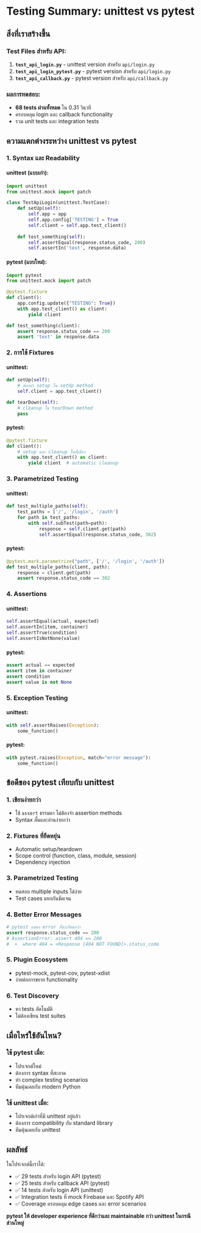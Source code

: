 # Testing Summary: unittest vs pytest

## สิ่งที่เราสร้างขึ้น

### Test Files สำหรับ API:
1. **`test_api_login.py`** - unittest version สำหรับ `api/login.py`
2. **`test_api_login_pytest.py`** - pytest version สำหรับ `api/login.py`  
3. **`test_api_callback.py`** - pytest version สำหรับ `api/callback.py`

### ผลการทดสอบ:
- **68 tests ผ่านทั้งหมด** ใน 0.31 วินาที
- ครอบคลุม login และ callback functionality
- รวม unit tests และ integration tests

## ความแตกต่างระหว่าง unittest vs pytest

### 1. **Syntax และ Readability**

#### unittest (แบบเก่า):
```python
import unittest
from unittest.mock import patch

class TestApiLogin(unittest.TestCase):
    def setUp(self):
        self.app = app
        self.app.config['TESTING'] = True
        self.client = self.app.test_client()
    
    def test_something(self):
        self.assertEqual(response.status_code, 200)
        self.assertIn('text', response.data)
```

#### pytest (แบบใหม่):
```python
import pytest
from unittest.mock import patch

@pytest.fixture
def client():
    app.config.update({"TESTING": True})
    with app.test_client() as client:
        yield client

def test_something(client):
    assert response.status_code == 200
    assert 'text' in response.data
```

### 2. **การใช้ Fixtures**

#### unittest:
```python
def setUp(self):
    # ต้องทำ setup ใน setUp method
    self.client = app.test_client()

def tearDown(self):
    # cleanup ใน tearDown method
    pass
```

#### pytest:
```python
@pytest.fixture
def client():
    # setup และ cleanup ในที่เดียว
    with app.test_client() as client:
        yield client  # automatic cleanup
```

### 3. **Parametrized Testing**

#### unittest:
```python
def test_multiple_paths(self):
    test_paths = ['/', '/login', '/auth']
    for path in test_paths:
        with self.subTest(path=path):
            response = self.client.get(path)
            self.assertEqual(response.status_code, 302)
```

#### pytest:
```python
@pytest.mark.parametrize("path", ['/', '/login', '/auth'])
def test_multiple_paths(client, path):
    response = client.get(path)
    assert response.status_code == 302
```

### 4. **Assertions**

#### unittest:
```python
self.assertEqual(actual, expected)
self.assertIn(item, container)
self.assertTrue(condition)
self.assertIsNotNone(value)
```

#### pytest:
```python
assert actual == expected
assert item in container
assert condition
assert value is not None
```

### 5. **Exception Testing**

#### unittest:
```python
with self.assertRaises(Exception):
    some_function()
```

#### pytest:
```python
with pytest.raises(Exception, match="error message"):
    some_function()
```

## ข้อดีของ pytest เทียบกับ unittest

### 1. **เขียนง่ายกว่า**
- ใช้ `assert` ธรรมดา ไม่ต้องจำ assertion methods
- Syntax สั้นและอ่านง่ายกว่า

### 2. **Fixtures ที่ยืดหยุ่น**
- Automatic setup/teardown
- Scope control (function, class, module, session)
- Dependency injection

### 3. **Parametrized Testing**
- ทดสอบ multiple inputs ได้ง่าย
- Test cases แยกกันชัดเจน

### 4. **Better Error Messages**
```python
# pytest แสดง error ที่ละเอียดกว่า
assert response.status_code == 200
# AssertionError: assert 404 == 200
#  +  where 404 = <Response [404 NOT FOUND]>.status_code
```

### 5. **Plugin Ecosystem**
- pytest-mock, pytest-cov, pytest-xdist
- ง่ายต่อการขยาย functionality

### 6. **Test Discovery**
- หา tests อัตโนมัติ
- ไม่ต้องเขียน test suites

## เมื่อไหร่ใช้อันไหน?

### ใช้ pytest เมื่อ:
- โปรเจกต์ใหม่
- ต้องการ syntax ที่สะอาด
- ทำ complex testing scenarios
- ทีมคุ้นเคยกับ modern Python

### ใช้ unittest เมื่อ:
- โปรเจกต์เก่าที่มี unittest อยู่แล้ว
- ต้องการ compatibility กับ standard library
- ทีมคุ้นเคยกับ unittest

## ผลลัพธ์

ในโปรเจกต์นี้เราได้:
- ✅ 29 tests สำหรับ login API (pytest)
- ✅ 25 tests สำหรับ callback API (pytest)  
- ✅ 14 tests สำหรับ login API (unittest)
- ✅ Integration tests ที่ mock Firebase และ Spotify API
- ✅ Coverage ครอบคลุม edge cases และ error scenarios

**pytest ให้ developer experience ที่ดีกว่าและ maintainable กว่า unittest ในกรณีส่วนใหญ่**
